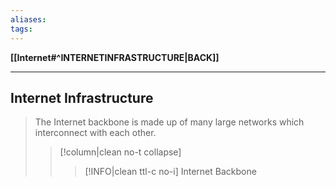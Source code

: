 ```yaml
---
aliases:
tags:
---
```

**[[Internet#^INTERNETINFRASTRUCTURE|BACK]]**

---
## Internet Infrastructure
> The Internet backbone is made up of many large networks which interconnect with each other.
>>[!column|clean no-t collapse]
>>>[!INFO|clean ttl-c no-i] Internet Backbone